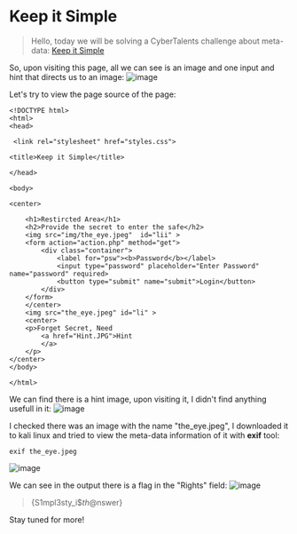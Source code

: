 # Keep it Simple 

> Hello, today we will be solving a CyberTalents challenge about meta-data: [Keep it Simple](https://cybertalents.com/learn/introduction-to-cybersecurity/17-meta-data/challenges/keep-it-simple)

So, upon visiting this page, all we can see is an image and one input and hint that directs us to an image: ![image](https://user-images.githubusercontent.com/111907811/231579268-7e606a31-81f1-4277-8987-356f946fd793.png)

Let's try to view the page source of the page: 

```
<!DOCTYPE html>
<html>
<head>

 <link rel="stylesheet" href="styles.css">

<title>Keep it Simple</title>

</head> 

<body>

<center>

	<h1>Restircted Area</h1>
	<h2>Provide the secret to enter the safe</h2>
	<img src="img/the_eye.jpeg"  id="lii" >
	<form action="action.php" method="get">
  		<div class="container">
    		<label for="psw"><b>Password</b></label>
    		<input type="password" placeholder="Enter Password" name="password" required>
    		<button type="submit" name="submit">Login</button>
  		</div> 
	</form>
	</center>
	<img src="the_eye.jpeg" id="li" >
	<center>
	<p>Forget Secret, Need 
		<a href="Hint.JPG">Hint
		</a>
	</p>
</center>
</body>

</html>

```

We can find there is a hint image, upon visiting it, I didn't find anything usefull in it: ![image](https://user-images.githubusercontent.com/111907811/231579943-14d7fe21-f57d-4bd6-a44a-4dce08a922ab.png)

I checked there was an image with the name "the_eye.jpeg", I downloaded it to kali linux and tried to view the meta-data information of it with **exif** tool:

`exif the_eye.jpeg`

![image](https://user-images.githubusercontent.com/111907811/231580919-efb04bd0-87c0-486a-ba6d-9f4f87db14ea.png)

We can see in the output there is a flag in the "Rights" field: 
![image](https://user-images.githubusercontent.com/111907811/231580982-ecc8b433-19f3-4ccd-a731-fc5a85771a75.png)

> {S1mpl3sty_i$_th_@nswer}


Stay tuned for more!
